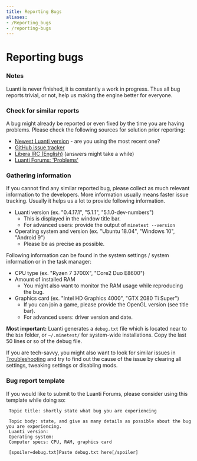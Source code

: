 ```yaml
---
title: Reporting Bugs
aliases:
- /Reporting_bugs
- /reporting-bugs
---
```


# Reporting bugs


### Notes

Luanti is never finished, it is constantly a work in progress. Thus all bug reports trivial, or not, help us making the engine better for everyone.

### Check for similar reports

A bug might already be reported or even fixed by the time you are having problems. Please check the following sources for solution prior reporting:

* [Newest Luanti version](https://www.luanti.org/downloads/) - are you using the most recent one?
* [GitHub issue tracker](https://github.com/luanti-org/luanti/issues?q=is%3Aissue)
* [Libera IRC (English)](https://kiwiirc.com/nextclient/irc.libera.chat:+6697/#minetest) (answers might take a while)
* [Luanti Forums: 'Problems'](https://forum.luanti.org/viewforum.php?f=6)

### Gathering information

If you cannot find any similar reported bug, please collect as much relevant information to the developers. More information usually means faster issue tracking. Usually it helps us a lot to provide following information.

* Luanti version (ex. "0.4.17.1", "5.1.1", "5.1.0-dev-numbers")
  * This is displayed in the window title bar.
  * For advanced users: provide the output of `minetest --version`
* Operating system and version (ex. "Ubuntu 18.04", "Windows 10", "Android 9")
  * Please be as precise as possible.

Following information can be found in the system settings / system information or in the task manager:

* CPU type (ex. "Ryzen 7 3700X", "Core2 Duo E8600")
* Amount of installed RAM
  * You might also want to monitor the RAM usage while reproducing the bug.
* Graphics card (ex. "Intel HD Graphics 4000", "GTX 2080 Ti Super")
  * If you can join a game, please provide the OpenGL version (see title bar).
  * For advanced users: driver version and date.

**Most important:** Luanti generates a `debug.txt` file which is located near to the `bin` folder, or `~/.minetest/` for system-wide installations. Copy the last 50 lines or so of the debug file.

If you are tech-savvy, you might also want to look for similar issues in [Troubleshooting](/for-players/troubleshooting "Troubleshooting") and try to find out the cause of the issue by clearing all settings, tweaking settings or disabling mods.

### Bug report template

If you would like to submit to the Luanti Forums, please consider using this template while doing so:

```
 Topic title: shortly state what bug you are experiencing
 
 Topic body: state, and give as many details as possible about the bug you are experiencing.
 Luanti version:
 Operating system:
 Computer specs: CPU, RAM, graphics card
 
 [spoiler=debug.txt]Paste debug.txt here[/spoiler]

```

